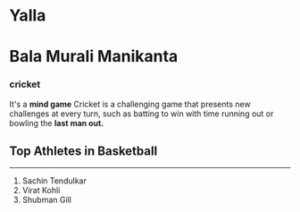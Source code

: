 # Yalla
# Bala Murali Manikanta
### cricket

It's a **mind game** Cricket is a challenging game that presents new challenges at every turn, such as batting to win with time running out or bowling the **last man out.**

## Top Athletes in Basketball

---

1. Sachin Tendulkar
2. Virat Kohli
3. Shubman Gill
